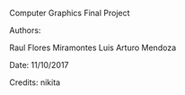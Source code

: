Computer Graphics Final Project

Authors:

Raul Flores Miramontes
Luis Arturo Mendoza

Date: 11/10/2017


Credits: nikita
